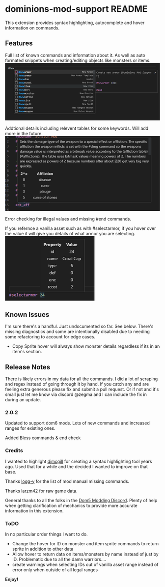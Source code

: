 # dominions-mod-support README

This extension provides syntax highlighting, autocomplete and hover information on commands. 

## Features

Full list of known commands and information about it. As well as auto formated snippets when creating/editing objects like monsters or items.
![Auto Complete & Snippets](examples/autocompleteexample.png)


Addtional details including relevent tables for some keywords. Will add more in the future.
![Hover Details](examples/hoverexample.png)

Error checking for illegal values and missing #end commands.

If you refernce a vanilla asset such as with #selectarmor, if you hover over the value it will give you details of what armor you are selecting. 
![ArmorExample](examples/armorexample.png)
 

## Known Issues

I'm sure there's a handful. Just undocumented so far. See below.
There's missing diagnostics and some are intentionally disabled due to needing some refactoring to account for edge cases. 
+ Copy Sprite hover will always show monster details regardless if its in an item's section. 

## Release Notes

There is likely errors in my data for all the commands. I did a lot of scraping and regex instead of going through it by hand. If you catch any and are feeling extra generous please fix and submit a pull request. Or if not and it's small just let me know via discord @zegma and I can include the fix in during an update. 

### 2.0.2

Updated to support dom6 mods. Lots of new commands and increased ranges for existing ones. 

Added Bless commands & end check

### Credits
I wanted to highlight [djmcgill](https://github.com/djmcgill/vscode-syntax-highlighting-dominions-5-) for creating a syntax highlighting tool years ago. Used that for a while and the decided I wanted to improve on that base. 

Thanks [logg-y](https://github.com/Logg-y) for the list of mod manual missing commands. 

Thanks [larzm42](https://github.com/larzm42/dom5inspector) for raw game data.

General thanks to all the folks in the [Dom5 Modding Discord](https://discord.gg/4nX6bHPP). Plenty of help when getting clarification of mechanics to provide more accurate information in this extension. 

### ToDO

In no particular order things I want to do. 

+ Change the hover for ID on monster and item sprite commands to return sprite in addition to other data
+ Allow hover to return data on items/monsters by name instead of just by ID. Problematic due to all the damn warriors....
+ create warnings when selecting IDs out of vanilla asset range instead of error only when outside of all legal ranges

**Enjoy!**
